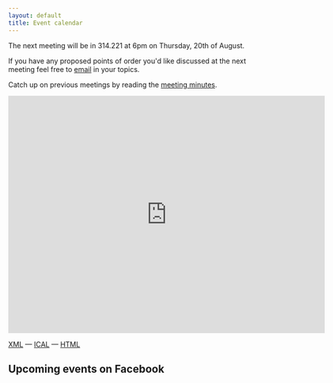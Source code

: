 ```yaml
---
layout: default
title: Event calendar
---
```


The next meeting will be in 314.221 at 6pm on Thursday, 20th of August.

If you have any proposed points of order you'd like discussed at the next meeting feel free to 
[email][listemail] in your topics.

Catch up on previous meetings by reading the [meeting minutes][minutes].

[listemail]: mailto:club@comssa.org.au
[minutes]: /minutes/

<iframe 
src="https://www.google.com/calendar/embed?showTitle=0&amp;showDate=0&amp;showPrint=0&amp;showCalendars=0&amp;showTz=0&amp;mode=MONTH&amp;height=480&amp;wkst=2&amp;bgcolor=%23FFFFFF&amp;src=azabani.com_plkldqk6cqm9k18kicouvq0h10%40group.calendar.google.com&amp;color=%232F6309&amp;ctz=Australia%2FPerth" 
style=" border-width:0 " width="640" height="480" frameborder="0" scrolling="no"></iframe>

[XML] — [ICAL] — [HTML]

[XML]: https://www.google.com/calendar/feeds/azabani.com_plkldqk6cqm9k18kicouvq0h10%40group.calendar.google.com/public/basic
[ICAL]: https://www.google.com/calendar/ical/azabani.com_plkldqk6cqm9k18kicouvq0h10%40group.calendar.google.com/public/basic.ics
[HTML]: https://www.google.com/calendar/embed?src=azabani.com_plkldqk6cqm9k18kicouvq0h10%40group.calendar.google.com&ctz=Australia/Perth

## Upcoming events on Facebook
